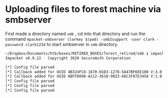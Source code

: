 # Uploading files to forest machine via smbserver
First made a directory named `smb` , cd into that directory and run the command `mpacket-smbserver clarkey $(pwd) -smb2support -user clark -password clark1234` to start smbserver in `smb` directory.
```bash
~/Dropbox/Documents/htb/boxes/RETIRED_BOXES/forest_retired/smb ❯ impacket-smbserver clarkey(smbshare name) $(pwd){make present directory as share folder} -smb2support -user clark(username for smbshare) -password clark1234(password for smbshare) 
Impacket v0.9.22 - Copyright 2020 SecureAuth Corporation

[*] Config file parsed
[*] Callback added for UUID 4B324FC8-1670-01D3-1278-5A47BF6EE188 V:3.0
[*] Callback added for UUID 6BFFD098-A112-3610-9833-46C3F87E345A V:1.0
[*] Config file parsed
[*] Config file parsed
[*] Config file parsed
```
